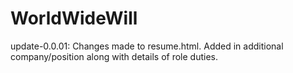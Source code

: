 # WorldWideWill
update-0.0.01: Changes made to resume.html. Added in additional company/position along with details of role duties.